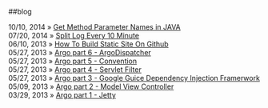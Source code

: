 ##blog 

10/10, 2014 » [Get Method Parameter Names in JAVA](http://hailinzeng.github.io/2014/10/10/get-method-parameter-name-in-java)<br/>
07/20, 2014 » [Split Log Every 10 Minute](http://hailinzeng.github.io/2014/06/20/bash-split-log-every-10-minute)<br/>
06/10, 2013 » [How To Build Static Site On Github](http://hailinzeng.github.io/2013/07/10/how-to-build-static-site-on-github)<br/>
05/27, 2013 » [Argo part 6 - ArgoDispatcher](http://hailinzeng.github.io/2013/05/27/argo-part6-argodispatcher)<br/>
05/27, 2013 » [Argo part 5 - Convention](http://hailinzeng.github.io/2013/05/27/argo-part5-convention)<br/>
05/27, 2013 » [Argo part 4 - Servlet Filter](http://hailinzeng.github.io/2013/05/27/argo-part4-servlet-filter)<br/>
05/27, 2013 » [Argo part 3 - Google Guice Dependency Injection Framerwork](http://hailinzeng.github.io/2013/05/27/argo-part3-google-guice-dependency-injection-framework)<br/>
05/09, 2013 » [Argo part 2 - Model View Controller](http://hailinzeng.github.io/2013/05/09/argo-part2-model-view-controller)<br/>
03/29, 2013 » [Argo part 1 - Jetty](http://hailinzeng.github.io/2013/03/29/argo-part1-jetty)